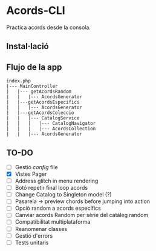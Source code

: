 # Acords-CLI
Practica acords desde la consola.

## Instal·lació

## Flujo de la app
````
index.php
|--- MainController
|   |--- getAcordsRandom
|   |   |--- AcordsGenerator
|   |---getAcordsEspecifics
|   |   |--- AcordsGenerator
|   |---getAcordsColeccio
|   |   |--- CatalogService
|   |   |   |--- CatalogNavigator
|   |   |   |--- AcordsCollection
|   |   |--- AcordsGenerator

````

## TO-DO
- [ ] Gestió _config_ file
- [x] Vistes Pager
- [ ] Address glitch in menu rendering 
- [ ] Botó repetir final loop acords
- [ ] Change Catalog to Singleton model (?)
- [ ] Pasarela -> preview chords before jumping into action
- [ ] Opció random a acords específics
- [ ] Canviar acords Random per sèrie del catàleg random
- [ ] Compatibilitat multiplataforma
- [ ] Reanomenar classes
- [ ] Gestió d'errors
- [ ] Tests unitaris